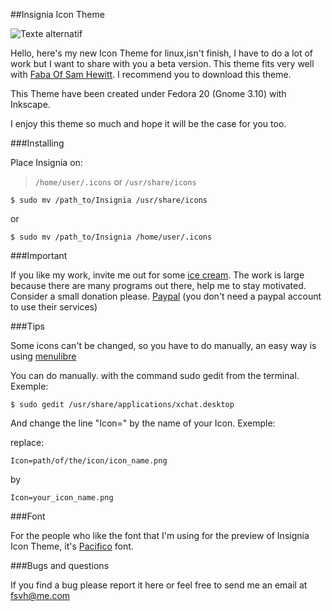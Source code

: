 ##Insignia Icon Theme

![Texte alternatif](https://raw.github.com/fsvh/insignia/9adaa9e0fb1099ae525dd46f8d8f0847fd712e47/Preview.png "Pacifica Icon Theme")

Hello, here's my new Icon Theme for linux,isn't finish, I have to do a lot of work but I want to share with you a beta version. This theme fits very well with [Faba Of Sam Hewitt](https://github.com/snwh/faba-icon-theme). I recommend you to download this theme.

This Theme have been created under Fedora 20 (Gnome 3.10) with Inkscape.

I enjoy this theme so much and hope it will be the case for you too.

###Installing

Place Insignia on:

> `/home/user/.icons` or `/usr/share/icons`

 	$ sudo mv /path_to/Insignia /usr/share/icons

or

	$ sudo mv /path_to/Insignia /home/user/.icons
    
###Important

If you like my work, invite me out for some [ice cream](https://www.paypal.com/cgi-bin/webscr?cmd=_s-xclick&hosted_button_id=DZE89Z9SE5QSC). The work is large because there are many programs out there, help me to stay motivated. Consider a small donation please. [Paypal](https://www.paypal.com/cgi-bin/webscr?cmd=_s-xclick&hosted_button_id=DZE89Z9SE5QSC) (you don't need a paypal account to use their services)

###Tips

Some icons can't be changed, so you have to do manually, an easy way is using [menulibre](https://launchpad.net/~menulibre-dev/+archive/devel)

You can do manually. with the command sudo gedit from the terminal. Exemple:

	$ sudo gedit /usr/share/applications/xchat.desktop

And change the line "Icon=" by the name of your Icon. Exemple:

replace:

	Icon=path/of/the/icon/icon_name.png 
    
by 

	Icon=your_icon_name.png

###Font

For the people who like the font that I'm using for the preview of Insignia Icon Theme, it's [Pacifico](http://www.dafont.com/fr/pacifico.font) font.

###Bugs and questions

If you find a bug please report it here or feel free to send me an email at fsvh@me.com


